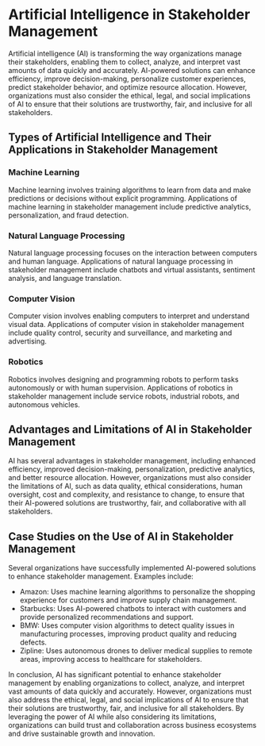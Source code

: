 Artificial Intelligence in Stakeholder Management
=================================================

Artificial intelligence (AI) is transforming the way organizations manage their stakeholders, enabling them to collect, analyze, and interpret vast amounts of data quickly and accurately. AI-powered solutions can enhance efficiency, improve decision-making, personalize customer experiences, predict stakeholder behavior, and optimize resource allocation. However, organizations must also consider the ethical, legal, and social implications of AI to ensure that their solutions are trustworthy, fair, and inclusive for all stakeholders.

Types of Artificial Intelligence and Their Applications in Stakeholder Management
---------------------------------------------------------------------------------

### Machine Learning

Machine learning involves training algorithms to learn from data and make predictions or decisions without explicit programming. Applications of machine learning in stakeholder management include predictive analytics, personalization, and fraud detection.

### Natural Language Processing

Natural language processing focuses on the interaction between computers and human language. Applications of natural language processing in stakeholder management include chatbots and virtual assistants, sentiment analysis, and language translation.

### Computer Vision

Computer vision involves enabling computers to interpret and understand visual data. Applications of computer vision in stakeholder management include quality control, security and surveillance, and marketing and advertising.

### Robotics

Robotics involves designing and programming robots to perform tasks autonomously or with human supervision. Applications of robotics in stakeholder management include service robots, industrial robots, and autonomous vehicles.

Advantages and Limitations of AI in Stakeholder Management
----------------------------------------------------------

AI has several advantages in stakeholder management, including enhanced efficiency, improved decision-making, personalization, predictive analytics, and better resource allocation. However, organizations must also consider the limitations of AI, such as data quality, ethical considerations, human oversight, cost and complexity, and resistance to change, to ensure that their AI-powered solutions are trustworthy, fair, and collaborative with all stakeholders.

Case Studies on the Use of AI in Stakeholder Management
-------------------------------------------------------

Several organizations have successfully implemented AI-powered solutions to enhance stakeholder management. Examples include:

* Amazon: Uses machine learning algorithms to personalize the shopping experience for customers and improve supply chain management.
* Starbucks: Uses AI-powered chatbots to interact with customers and provide personalized recommendations and support.
* BMW: Uses computer vision algorithms to detect quality issues in manufacturing processes, improving product quality and reducing defects.
* Zipline: Uses autonomous drones to deliver medical supplies to remote areas, improving access to healthcare for stakeholders.

In conclusion, AI has significant potential to enhance stakeholder management by enabling organizations to collect, analyze, and interpret vast amounts of data quickly and accurately. However, organizations must also address the ethical, legal, and social implications of AI to ensure that their solutions are trustworthy, fair, and inclusive for all stakeholders. By leveraging the power of AI while also considering its limitations, organizations can build trust and collaboration across business ecosystems and drive sustainable growth and innovation.
